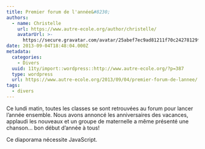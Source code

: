 ```yaml
---
title: Premier forum de l'année&#8230;
authors:
  - name: Christelle
    url: https://www.autre-ecole.org/author/christelle/
    avatarUrl: >-
      https://secure.gravatar.com/avatar/25abef7ec9ad81211f70c24278129fd2?s=96&d=mm&r=g
date: 2013-09-04T18:48:04.000Z
metadata:
  categories:
    - Divers
  uuid: 11ty/import::wordpress::http://www.autre-ecole.org/?p=387
  type: wordpress
  url: https://www.autre-ecole.org/2013/09/04/premier-forum-de-lannee/
tags:
  - divers
---
```

Ce lundi matin, toutes les classes se sont retrouvées au forum pour lancer l’année ensemble. Nous avons annoncé les anniversaires des vacances, applaudi les nouveaux et un groupe de maternelle a même présenté une chanson… bon début d’année à tous!

Ce diaporama nécessite JavaScript.